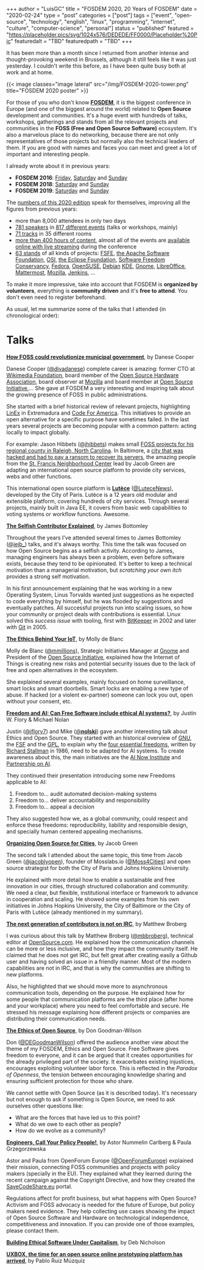 +++
author = "LuisGC"
title = "FOSDEM 2020, 20 Years of FOSDEM"
date = "2020-02-24"
type = "post"
categories = ["post"]
tags = ["event", "open-source", "technology", "english", "linux", "programming", "internet", "culture", "computer-science", "personal"]
status = "published"
featured = "https://placeholder.pics/svg/1024x576/DEDEDE/FF0000/Placeholder%20Pic"
featuredalt = "TBD"
featuredpath = "TBD"
+++

It has been more than a month since I returned from another intense and thought-provoking weekend in Brussels, although it still feels like it was just yesterday. I couldn't write this before, as I have been quite busy both at work and at home.

{{< image classes="image lateral" src="/img/FOSDEM-2020-tower.png" title="FOSDEM 2020 poster" >}}

For those of you who don't know [**FOSDEM**](https://fosdem.org/), it is the biggest conference in Europe (and one of the biggest around the world) related to **Open Source** development and communities. It's a huge event with hundreds of talks, workshops, gatherings and stands from all the relevant projects and communities in the **FOSS (Free and Open Source Software)** ecosystem. It's also a marvelous place to do networking, because there are not only representatives of those projects but normally also the technical leaders of them. If you are good with names and faces you can meet and greet a lot of important and interesting people.

I already wrote about it in previous years:

* **FOSDEM 2016**: [Friday](/blog/2016/03/fosdem-2016-friday/), [Saturday](/blog/2016/03/fosdem-2016-saturday/) and [Sunday](/blog/2016/03/fosdem-2016-sunday/)
* **FOSDEM 2018**: [Saturday](/blog/2018/02/fosdem-2018-saturday/) and [Sunday](/blog/2018/02/fosdem-2018-sunday/)
* **FOSDEM 2019**: [Saturday](/blog/2019/02/fosdem-2019-saturday/) and [Sunday](/blog/2019/02/fosdem-2019-sunday/)

The [numbers of this 2020 edition](https://twitter.com/vishwajeets3/status/1224021852349255682) speak for themselves, improving all the figures from previous years:

* more than 8,000 attendees in only two days
* [781 speakers](https://fosdem.org/2020/schedule/speakers/) in [817 different events](https://fosdem.org/2020/schedule/events/) (talks or workshops, mainly)
* [71 tracks](https://fosdem.org/2020/schedule/rooms/) in 35 different rooms
* [more than 400 hours of content](https://video.fosdem.org/2020/), almost all of the events are [available online with live streaming](https://fosdem.org/2020/schedule/streaming/) during the conference
* [63 stands](https://fosdem.org/2020/stands/) of all kinds of projects: [FSFE](https://fsfe.org/), [the Apache Software Foundation](http://www.apache.org/), [OSI](https://opensource.org/), [the Eclipse Foundation](https://eclipse.org/), [Software Freedom Conservancy](https://sfconservancy.org/), [Fedora](http://getfedora.org/), [OpenSUSE](https://www.opensuse.org/), [Debian](https://www.debian.org/) [KDE](http://www.kde.org/), [Gnome](http://gnome.org/), [LibreOffice](http://www.libreoffice.org/), [Mattermost](https://www.mattermost.com/), [Mozilla](https://mozilla.org/), [Jenkins](https://jenkins.io/), ...

To make it more impressive, take into account that FOSDEM is **organized by volunteers**, everything is **community driven** and it's **free to attend**. You don't even need to register beforehand.

As usual, let me summarize some of the talks that I attended (in chronological order):

# Talks

[**How FOSS could revolutionize municipal government**](https://fosdem.org/2020/schedule/event/municipal_government/), by Danese Cooper

Danese Cooper ([@divadanese](https://twitter.com/divadanese)) complete career is amazing: former CTO at [Wikimedia Foundation](https://en.wikipedia.org/wiki/Wikimedia_Foundation), board member of the [Open Source Hardware Association](https://en.wikipedia.org/wiki/Open_Source_Hardware_Association), board observer at [Mozilla](https://en.wikipedia.org/wiki/Mozilla) and board member at [Open Source Initiative](https://en.wikipedia.org/wiki/Open_Source_Initiative),... She gave at FOSDEM a very interesting and inspiring talk about the growing presence of FOSS in public administrations.

She started with a brief historical review of relevant projects, highlighting [LinEx](https://en.wikipedia.org/wiki/GnuLinEx) in Extremadura and [Code For America](https://en.wikipedia.org/wiki/Code_for_America). This initiatives to provide an open alternative for a specific purpose have sometimes failed. In the last years several projects are becoming popular with a common pattern: acting locally to impact globally.

For example: Jason Hibbets ([@jhibbets](https://twitter.com/jhibbets)) makes small [FOSS projects for his regional county in Raleigh, North Carolina](http://theopensourcecity.com/). In Baltimore, a [city that was hacked and had to pay a ransom to recover its servers](https://en.wikipedia.org/wiki/2019_Baltimore_ransomware_attack), the amazing people from the [St. Francis Neighborhood Center](https://www.stfranciscenter.org/) lead by Jacob Green are adapting an international open source platform to provide city services, webs and other functions.

This international open source platform is [**Lutèce**](https://github.com/lutece-platform) ([@LuteceNews](https://twitter.com/LuteceNews)), developed by the City of Paris. Lutèce is a 12 years old modular and extensible platform, covering hundreds of city services. Through several projects, mainly built in Java EE, it covers from basic web capabilities to voting systems or workflow functions. Awesome.

[**The Selfish Contributor Explained**](https://fosdem.org/2020/schedule/event/selfish_contributor/), by James Bottomley

Throughout the years I've attended several times to James Bottomley ([@jejb_](https://twitter.com/jejb_)) talks, and it's always worthy. This time the talk was focused on how Open Source begins as a selfish activity. According to James, managing engineers has always been a problem, even before software exists, because they tend to be opinionated. It's better to keep a technical motivation than a managerial motivation, but _scratching your own itch_ provides a strong self motivation.

In his first announcement explaining that he was working in a new Operating System, Linus Torvalds wanted just suggestions as he expected to code everything by himself, but he was flooded by suggestions and eventually patches. All successful projects run into scaling issues, so how your community or project deals with contributions is essential. Linux solved this _success issue_ with tooling, first with [BitKeeper](https://en.wikipedia.org/wiki/BitKeeper) in 2002 and later with [Git](https://en.wikipedia.org/wiki/Git) in 2005.

[**The Ethics Behind Your IoT**](https://fosdem.org/2020/schedule/event/iot_ethics/), by Molly de Blanc

Molly de Blanc ([@mmillions](https://twitter.com/mmillions)), Strategic Initiatives Manager at [Gnome](https://en.wikipedia.org/wiki/GNOME) and President of the [Open Source Initiative](https://en.wikipedia.org/wiki/Open_Source_Initiative), explained how the Internet of Things is creating new risks and potential security issues due to the lack of free and open alternatives in the ecosystem.

She explained several examples, mainly focused on home surveillance, smart locks and smart doorbells. Smart locks are enabling a new type of abuse. If hacked (or a violent ex-partner) someone can lock you out, open without your consent, etc.

[**Freedom and AI: Can Free Software include ethical AI systems?**](https://fosdem.org/2020/schedule/event/ethical_ai/), by Justin W. Flory & Michael Nolan

Justin ([@jflory7](https://twitter.com/jflory7)) and Mike ([@__nolski__](https://twitter.com/__nolski__)) gave another interesting talk about Ethics and Open Source. They started with an historical overview of [GNU](https://en.wikipedia.org/wiki/GNU_Project), the [FSF](https://en.wikipedia.org/wiki/Free_Software_Foundation) and the [GPL](https://en.wikipedia.org/wiki/GNU_General_Public_License), to explain why the [four essential freedoms](https://en.wikipedia.org/wiki/Free_software#Definition_and_the_Four_Freedoms), written by [Richard Stallman](https://en.wikipedia.org/wiki/Richard_Stallman) in 1986, need to be adapted for AI systems. To create awareness about this, the main initiatives are the [AI Now Institute](https://ainowinstitute.org/) and [Partnership on AI](https://www.partnershiponai.org/).

They continued their presentation introducing some new Freedoms applicable to AI:
1. Freedom to... audit automated decision-making systems
2. Freedom to... deliver accountability and responsibility
3. Freedom to... appeal a decision

They also suggested how we, as a global community, could respect and enforce these freedoms: reproducibility, liability and responsible design, and specially human centered appealing mechanisms.

[**Organizing Open Source for Cities**](https://fosdem.org/2020/schedule/event/ospoforcities/), by Jacob Green

The second talk I attended about the same topic, this time from Jacob Green ([@jacoblyopen](https://twitter.com/jacoblyopen)), founder of Mosslabs.io ([@Moss4Cities](https://twitter.com/Moss4Cities)) and open source strategist for both the City of Paris and Johns Hopkins University.

He explained with more detail how to enable a sustainable and free innovation in our cities, through structured collaboration and community. We need a clear, but flexible, institutional interface or framework to advance in cooperation and scaling. He showed some examples from his own initiatives in Johns Hopkins University, the City of Baltimore or the City of Paris with Lutèce (already mentioned in my summary).

[**The next generation of contributors is not on IRC**](https://fosdem.org/2020/schedule/event/nextgencontributors/), by Matthew Broberg

I was curious about this talk by Matthew Broberg ([@mbbroberg](https://twitter.com/mbbroberg)), technical editor at [OpenSource.com](https://opensource.com/). He explained how the communication channels can be more or less inclusive, and how they impact the community itself. He claimed that he does not get IRC, but felt great after creating easily a Github user and having solved an issue in a friendly manner. Most of the modern capabilities are not in IRC, and that is why the communities are shifting to new platforms.

Also, he highlighted that we should move more to asynchronous communication tools, depending on the purpose. He explained how for some people that communication platforms are the third place (after home and your workplace) where you need to feel comfortable and secure. He stressed his message explaining how different projects or companies are distributing their communication needs.

[**The Ethics of Open Source**](https://fosdem.org/2020/schedule/event/ethicsoss/), by Don Goodman-Wilson

Don ([@DEGoodmanWilson](https://twitter.com/DEGoodmanWilson)) offered the audience another view about the theme of my FOSDEM, Ethics and Open Source. Free Software gives freedom to everyone, and it can be argued that it creates opportunities for the already privileged part of the society. It exacerbates existing injustices, encourages exploiting volunteer labor force. This is reflected in the _Paradox of Openness_, the tension between encouraging knowledge sharing and ensuring sufficient protection for those who share.

We cannot settle with Open Source (as it is described today). It's necessary but not enough to ask if something is Open Source, we need to ask ourselves other questions like:
* What are the forces that have led us to this point?
* What do we owe to each other as people?
* How do we evolve as a community?

[**Engineers, Call Your Policy People!**](https://fosdem.org/2020/schedule/event/corppolicyteamoutreach/), by Astor Nummelin Carlberg & Paula Grzegorzewska

Astor and Paula from OpenForum Europe ([@OpenForumEurope](https://twitter.com/OpenForumEurope)) explained their mission, connecting FOSS communities and projects with policy makers (specially in the EU). They explained what they learned during the recent campaign against the Copyright Directive, and how they created the [SaveCodeShare.eu](https://www.savecodeshare.eu/) portal.

Regulations affect for profit business, but what happens with Open Source? Activism and FOSS advocacy is needed for the future of Europe, but policy makers need evidence. They help collecting use cases showing the impact of Open Source Software and Hardware on technological independence, competitiveness and innovation. If you can provide one of those examples, please contact them. 

[**Building Ethical Software Under Capitalism**](https://fosdem.org/2020/schedule/event/capitalismethicaloss/), by Deb Nicholson

[**UXBOX, the time for an open source online prototyping platform has arrived**](https://fosdem.org/2020/schedule/event/uxbox_open_source_online_prototyping_platform/), by Pablo Ruiz Múzquiz


<br />
